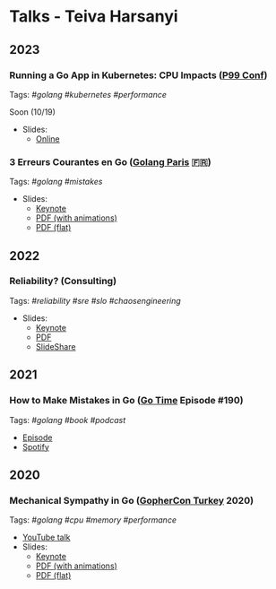 # Talks - Teiva Harsanyi

## 2023

### Running a Go App in Kubernetes: CPU Impacts ([P99 Conf](https://www.p99conf.io/))

Tags: _#golang #kubernetes #performance_

Soon (10/19)

* Slides:
    * [Online](https://docs.google.com/presentation/d/e/2PACX-1vQxrm0UPjpjXx3Xd1VWj3Qej9tlIa35Hd60-x3XmCw5p9_UHgXmYzqRCGxeqXt-TOisCvOU3n1zwiCU/pub?start=false&loop=false&delayms=60000)

### 3 Erreurs Courantes en Go ([Golang Paris](https://www.meetup.com/fr-FR/golang-paris/) 🇫🇷)

Tags: _#golang #mistakes_

* Slides:
    * [Keynote](3-erreurs-courantes-go.key)
    * [PDF (with animations)](3-erreurs-courantes-go-animations.pdf)
    * [PDF (flat)](3-erreurs-courantes-go-flat.pdf)

## 2022

### Reliability? (Consulting)

Tags: _#reliability #sre #slo #chaosengineering_

* Slides:
    * [Keynote](reliability.key)
    * [PDF](reliability.pdf)
    * [SlideShare](https://www.slideshare.net/TeivaHarsanyi/reliability-251744387)

## 2021

###  How to Make Mistakes in Go ([Go Time](https://changelog.com/gotime) Episode #190)

Tags: _#golang #book #podcast_

* [Episode](https://changelog.com/gotime/190)
* [Spotify](https://open.spotify.com/episode/0K1DImrxHCy6E7zVY4AxMZ?si=akroInsPQ1mM5B5V2tHLUw&dl_branch=1)

## 2020

### Mechanical Sympathy in Go ([GopherCon Turkey](https://gophercon.ist/) 2020)

Tags: _#golang #cpu #memory #performance_

* [YouTube talk](https://www.youtube.com/watch?v=cetmDfqr2BU)
* Slides:
    * [Keynote](mechanical-sympathy.key)
    * [PDF (with animations)](mechanical-sympathy-animations.pdf)
    * [PDF (flat)](mechanical-sympathy-flat.pdf)
